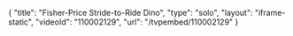 {
    "title": "Fisher-Price Stride-to-Ride Dino",
    "type": "solo",
    "layout": "iframe-static",
    "videoId": "110002129",
    "url": "\/tvpembed\/110002129"
}